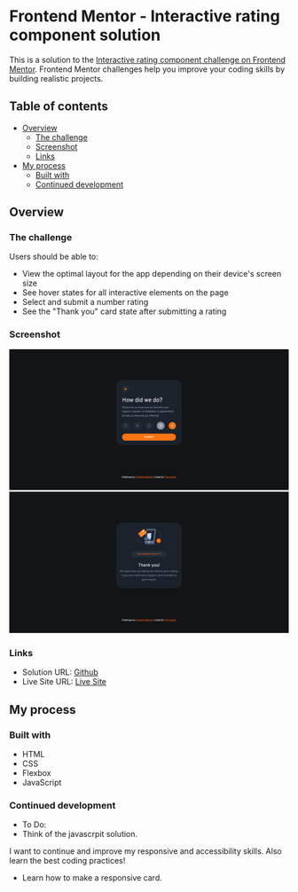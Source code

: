 # Frontend Mentor - Interactive rating component solution

This is a solution to the [Interactive rating component challenge on Frontend Mentor](https://www.frontendmentor.io/challenges/interactive-rating-component-koxpeBUmI). Frontend Mentor challenges help you improve your coding skills by building realistic projects. 

## Table of contents

- [Overview](#overview)
  - [The challenge](#the-challenge)
  - [Screenshot](#screenshot)
  - [Links](#links)
- [My process](#my-process)
  - [Built with](#built-with)
  - [Continued development](#continued-development)


## Overview

### The challenge

Users should be able to:

- View the optimal layout for the app depending on their device's screen size
- See hover states for all interactive elements on the page
- Select and submit a number rating
- See the "Thank you" card state after submitting a rating

### Screenshot

![](./design/desktop-result1.png)
![](./design/desktop-result2.png)

### Links

- Solution URL: [Github](https://github.com/timavidon/frontend-mentor-c4)
- Live Site URL: [Live Site](https://timavidon.github.io/frontend-mentor-c4/)

## My process

### Built with

- HTML
- CSS
- Flexbox
- JavaScript

### Continued development

- To Do:
 - Think of the javascrpit solution.

I want to continue and improve my responsive and accessibility skills. Also learn the best coding practices!
- Learn how to make a responsive card.
